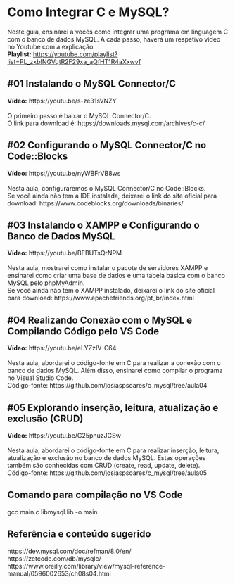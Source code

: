 # Como Integrar C e MySQL?
Neste guia, ensinarei a vocês como integrar uma programa em linguagem C com o banco de dados MySQL. A cada passo, haverá um respetivo vídeo no Youtube com a explicação.</br> 
<b>Playlist:</b> https://youtube.com/playlist?list=PL_zxbINGVqtR2F29xa_aQfHT1R4aXxwvf</br>

<h2>#01 Instalando o MySQL Connector/C</h2>
<b>Vídeo:</b> https://youtu.be/s-ze31sVNZY</br></br> 
O primeiro passo é baixar o MySQL Connector/C.</br> 
O link para download é: https://downloads.mysql.com/archives/c-c/

<h2>#02 Configurando o MySQL Connector/C no Code::Blocks</h2>
<b>Vídeo:</b> https://youtu.be/nyWBFrVB8ws</br></br> 
Nesta aula, configuraremos  o MySQL Connector/C no Code::Blocks.</br> 
Se você ainda não tem a IDE instalada, deixarei o link do site oficial para download: https://www.codeblocks.org/downloads/binaries/

<h2>#03 Instalando o XAMPP e Configurando o Banco de Dados MySQL</h2>
<b>Vídeo:</b> https://youtu.be/BEBUTsQrNPM</br></br> 
Nesta aula, mostrarei como instalar o pacote de servidores XAMPP e ensinarei como criar uma base de dados e uma tabela básica com o banco  MySQL pelo phpMyAdmin.</br> 
Se você ainda não tem o XAMPP instalado, deixarei o link do site oficial para download: https://www.apachefriends.org/pt_br/index.html

<h2>#04 Realizando Conexão com o MySQL e Compilando Código pelo VS Code</h2>
<b>Vídeo:</b> https://youtu.be/eLYZzIV-C64</br></br> 
Nesta aula, abordarei o código-fonte em C para realizar a conexão com o banco de dados MySQL. Além disso, ensinarei como compilar o programa no Visual Studio Code.</br> 
Código-fonte: https://github.com/josiaspsoares/c_mysql/tree/aula04

<h2>#05 Explorando inserção, leitura, atualização e exclusão (CRUD)</h2>
<b>Vídeo:</b> https://youtu.be/G25pnuzJGSw</br></br> 
Nesta aula, abordarei o código-fonte em C para realizar inserção, leitura, atualização e exclusão no banco de dados MySQL. Estas operações também são conhecidas com CRUD (create, read, update, delete).
</br> 
Código-fonte: https://github.com/josiaspsoares/c_mysql/tree/aula05

<h2>Comando para compilação no VS Code</h2>
gcc main.c libmysql.lib -o main

<h2>Referência e conteúdo sugerido</h2>
https://dev.mysql.com/doc/refman/8.0/en/</br> 
https://zetcode.com/db/mysqlc/</br> 
https://www.oreilly.com/library/view/mysql-reference-manual/0596002653/ch08s04.html

